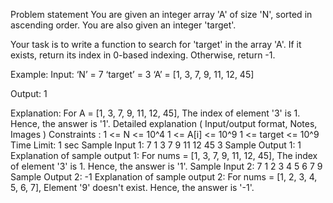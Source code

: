 Problem statement
You are given an integer array 'A' of size 'N', sorted in ascending order. You are also given an integer 'target'.

Your task is to write a function to search for 'target' in the array 'A'. If it exists, return its index in 0-based indexing. Otherwise, return -1.

Example:
Input: ‘N’ = 7 ‘target’ = 3
‘A’ = [1, 3, 7, 9, 11, 12, 45]

Output: 1

Explanation: For A = [1, 3, 7, 9, 11, 12, 45],
The index of element '3' is 1.
Hence, the answer is '1'.
Detailed explanation ( Input/output format, Notes, Images )
Constraints :
1 <= N <= 10^4
1 <= A[i] <= 10^9
1 <= target <= 10^9
Time Limit: 1 sec
Sample Input 1:
7
1 3 7 9 11 12 45
3
Sample Output 1:
1
Explanation of sample output 1:
For nums = [1, 3, 7, 9, 11, 12, 45],
The index of element '3' is 1.
Hence, the answer is '1'.
Sample Input 2:
7
1 2 3 4 5 6 7
9
Sample Output 2:
-1
Explanation of sample output 2:
For nums = [1, 2, 3, 4, 5, 6, 7],
Element '9' doesn't exist.
Hence, the answer is '-1'.


